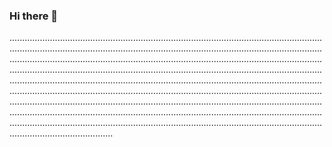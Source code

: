 ### Hi there 👋

.....................................................................................................................................................................................................................................................................................................................................................................................................................................................................................................................................................................................................................................................................................................................................................................................................................................................................................................................................................................................................................................................................................................................................................................................................
